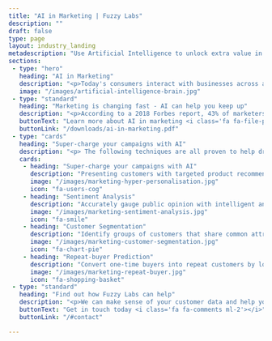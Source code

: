 ```yaml
---
title: "AI in Marketing | Fuzzy Labs"
description: ""
draft: false
type: page
layout: industry_landing
metadescription: "Use Artificial Intelligence to unlock extra value in Marketing via Hyper Personalisation, Sentiment Analysis, Customer Segmentation and Repeat Buyer Prediction."
sections:
 - type: "hero"
   heading: "AI in Marketing"
   description: "<p>Today's consumers interact with businesses across a wide range of Internet-connected devices.</p><p>While each of these interactions generates data, it can be difficult to stitch that data together to form a detailed understanding of the customer.</p>"
   image: "/images/artificial-intelligence-brain.jpg"
 - type: "standard"
   heading: "Marketing is changing fast - AI can help you keep up"
   description: "<p>According to a 2018 Forbes report, 43% of marketers are using AI to expand their audience and 77% see AI adoption growing this year.</p><p>AI puts  when customers are likely to buy, build sophisticated customer profiles and provide hyper personalised web experiences.</p>"
   buttonText: "Learn more about AI in marketing <i class='fa fa-file-pdf ml-2'></i>"
   buttonLink: "/downloads/ai-in-marketing.pdf"
 - type: "cards"
   heading: "Super-charge your campaigns with AI"
   description: "<p> The following techniques are all proven to help drive increased consumer interaction resulting in more successful marketing campaigns. </p>"
   cards:
    - heading: "Super-charge your campaigns with AI"
      description: "Presenting customers with targeted product recommendations means they are more likely to buy."
      image: "/images/marketing-hyper-personalisation.jpg"
      icon: "fa-users-cog"
    - heading: "Sentiment Analysis"
      description: "Accurately gauge public opinion with intelligent analysis of social media activity."
      image: "/images/marketing-sentiment-analysis.jpg"
      icon: "fa-smile"
    - heading: "Customer Segmentation"
      description: "Identify groups of customers that share common attributes such as their age, job or purchasing habits."
      image: "/images/marketing-customer-segmentation.jpg"
      icon: "fa-chart-pie"
    - heading: "Repeat-buyer Prediction"
      description: "Convert one-time buyers into repeat customers by looking at what drives their purchase decisions."
      image: "/images/marketing-repeat-buyer.jpg"
      icon: "fa-shopping-basket"
 - type: "standard"
   heading: "Find out how Fuzzy Labs can help"
   description: "<p>We can make sense of your customer data and help you power up your marketing. We'd love to start a conversation with you.</p>"
   buttonText: "Get in touch today <i class='fa fa-comments ml-2'></i>"
   buttonLink: "/#contact"

---
```


